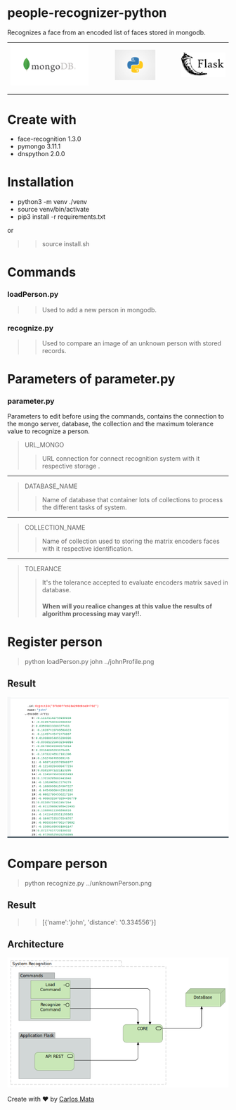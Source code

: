 # people-recognizer-python
Recognizes a face from an encoded list of faces stored in mongodb.
<table>
<thead>
<tr>
<th>
<img  src="https://raw.githubusercontent.com/carlosmata96/people-recognizer-python/main/img/mongodb.png">
</th>
<th>
<img width="50%" src="https://raw.githubusercontent.com/carlosmata96/people-recognizer-python/main/img/pythonlogo.png"> 
</th>
<th>
<img  src="https://raw.githubusercontent.com/carlosmata96/people-recognizer-python/main/img/flask_logo.png"> 
</th>
</tr>
</thead>
</table>

---

# Create with
* face-recognition 1.3.0
* pymongo 3.11.1
* dnspython 2.0.0

# Installation
* python3 -m venv ./venv
* source venv/bin/activate
* pip3 install -r requirements.txt

or
>> source install.sh

# Commands

### loadPerson.py
>> Used to add a new person in mongodb.

### recognize.py
>> Used to compare an image of an unknown person with stored records.

# Parameters of parameter.py

### parameter.py
Parameters to edit before using the commands, contains the connection to the mongo server, database, the collection and the maximum tolerance value to recognize a person.


>URL_MONGO
>> URL connection for connect  recognition system with it respective storage .

---

>DATABASE_NAME 
>> Name of database that container lots of collections to process the different tasks of system.

---

>COLLECTION_NAME 
>> Name of collection used to storing the matrix encoders faces with it respective identification.

---

>TOLERANCE 
>> It's the tolerance accepted to evaluate encoders matrix saved in database.
>> #### When will you realice changes at this value the results of algorithm processing may vary!!.

# Register person

> python loadPerson.py john ../johnProfile.png

## Result

<img  src="https://raw.githubusercontent.com/carlosmata96/people-recognizer-python/main/img/johnRegister.png">

# Compare person

> python recognize.py ../unknownPerson.png

## Result

>> [{'name':'john', 'distance': '0.334556'}]

## Architecture

<img  src="https://raw.githubusercontent.com/carlosmata96/people-recognizer-python/main/img/architecture_design.png"> 


Create with ❤️ by [Carlos Mata](https://github.com/carlosmata96)
